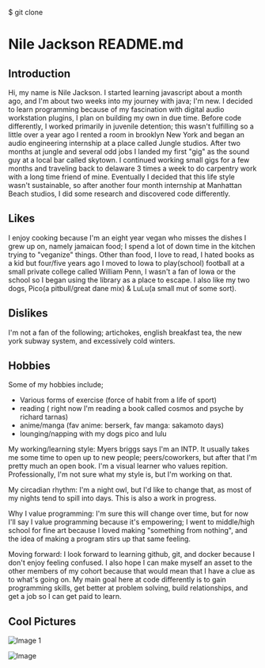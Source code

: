 $ git clone
# Nile Jackson README.md

## Introduction
Hi, my name is Nile Jackson. I started learning javascript about a month ago, and I'm about two weeks into my journey with java; I'm new. I decided to learn programming because of my fascination with digital audio workstation plugins, I plan on building my own in due time. Before code differently, I worked primarily in juvenile detention; this wasn't fulfilling so a little over a year ago I rented a room in brooklyn New York and began an audio engineering internship at a place called Jungle studios. After two months at jungle and several odd jobs I landed my first "gig" as the sound guy at a local bar called skytown. I continued working small gigs for a few months and traveling back to delaware 3 times a week to do carpentry work with a long time friend of mine. Eventually I decided that this life style wasn't sustainable, so after another four month internship at Manhattan Beach studios, I did some research and discovered code differently.

## Likes
I enjoy cooking because I'm an eight year vegan who misses the dishes I grew up on, namely jamaican food; I spend a lot of down time in the kitchen trying to "veganize" things. Other than food, I love to read, I hated books as a kid but four/five years ago I moved to Iowa to play(school) football at a small private college called William Penn, I wasn't a fan of Iowa or the school so I began using the library as a place to escape. I also like my two dogs, Pico(a pitbull/great dane mix) & LuLu(a small mut of some sort).
## Dislikes
I'm not a fan of the following; artichokes, english breakfast tea, the new york subway system, and excessively cold winters. 

## Hobbies
Some of my hobbies include;
* Various forms of exercise (force of habit from a life of sport)
* reading ( right now I'm reading a book called cosmos and psyche by richard tarnas)
* anime/manga (fav anime: berserk, fav manga: sakamoto days)
* lounging/napping with my dogs pico and lulu

My working/learning style: Myers briggs says I'm an INTP. It usually takes me some time to open up to new people; peers/coworkers, but after that I'm pretty much an open book. I'm a visual learner who values repition. Professionally, I'm not sure what my style is, but I'm working on that.  

My circadian rhythm: I'm a night owl, but I'd like to change that, as most of my nights tend to spill into days. This is also a work in progress. 

Why I value programming: I'm sure this will change over time, but for now I'll say I value programming because it's empowering; I went to middle/high school for fine art because I loved making "something from nothing", and the idea of making a program stirs up that same feeling. 

Moving forward: I look forward to learning github, git, and docker because I don't enjoy feeling confused. I also hope I can make myself an asset to the other members of my cohort because that would mean that I have a clue as to what's going on. My main goal here at code differently is to gain programming skills, get better at problem solving, build relationships, and get a job so I can get paid to learn.


## Cool Pictures
![Image 1](https://github.com/user-attachments/assets/1c76f4ad-11d1-4e60-984d-f07d4a7c70d0)

![Image](https://github.com/user-attachments/assets/2e462215-f784-462f-941e-23ef00959b60)

